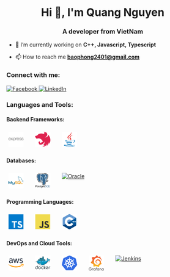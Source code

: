 <h1 align="center">Hi 👋, I'm Quang Nguyen</h1>
<h3 align="center">A developer from VietNam</h3>

- 🔭 I’m currently working on **C++, Javascript, Typescript**

- 📫 How to reach me **baophong2401@gmail.com**

<h3 align="left">Connect with me:</h3>
<p align="left">
  <a href="https://www.facebook.com/xuanquang.0209/" target="_blank">
    <img align="center" src="https://cdn.jsdelivr.net/npm/simple-icons@3.13.0/icons/facebook.svg" alt="Facebook" height="30" width="40" />
  </a>
  <a href="https://www.linkedin.com/in/quang-nguyen-b08b3723a" target="_blank">
    <img align="center" src="https://cdn.jsdelivr.net/npm/simple-icons@3.13.0/icons/linkedin.svg" alt="LinkedIn" height="30" width="40" />
  </a>
</p>

<h3 align="left">Languages and Tools:</h3>

<!-- Backend Frameworks -->
<h4>Backend Frameworks:</h4>
<p align="left" style="display: flex; gap: 20px;">
  <a href="https://expressjs.com/" target="_blank" rel="noreferrer" style="padding: 5px;">
    <img src="https://raw.githubusercontent.com/devicons/devicon/master/icons/express/express-original-wordmark.svg" alt="Express.js" width="40" height="40" />
  </a>
  <a href="https://nestjs.com/" target="_blank" rel="noreferrer" style="padding: 5px;">
    <img src="https://raw.githubusercontent.com/devicons/devicon/master/icons/nestjs/nestjs-original.svg" alt="NestJS" width="40" height="40" />
  </a>
  <a href="https://www.java.com/" target="_blank" rel="noreferrer" style="padding: 5px;">
    <img src="https://raw.githubusercontent.com/devicons/devicon/master/icons/java/java-original.svg" alt="Java" width="40" height="40" />
  </a>
</p>

<!-- Databases -->
<h4>Databases:</h4>
<p align="left" style="display: flex; gap: 20px;">
  <a href="https://www.mysql.com/" target="_blank" rel="noreferrer" style="padding: 5px;">
    <img src="https://raw.githubusercontent.com/devicons/devicon/master/icons/mysql/mysql-original-wordmark.svg" alt="MySQL" width="40" height="40" />
  </a>
  <a href="https://www.postgresql.org/" target="_blank" rel="noreferrer" style="padding: 5px;">
    <img src="https://raw.githubusercontent.com/devicons/devicon/master/icons/postgresql/postgresql-original-wordmark.svg" alt="PostgreSQL" width="40" height="40" />
  </a>
  <a href="https://www.oracle.com/database/" target="_blank" rel="noreferrer" style="padding: 5px;">
    <img src="https://cdn.jsdelivr.net/npm/simple-icons@3.13.0/icons/oracle.svg" alt="Oracle" width="40" height="40" />
  </a>
</p>

<!-- Programming Languages -->
<h4>Programming Languages:</h4>
<p align="left" style="display: flex; gap: 20px;">
  <a href="https://www.typescriptlang.org/" target="_blank" rel="noreferrer" style="padding: 5px;">
    <img src="https://raw.githubusercontent.com/devicons/devicon/master/icons/typescript/typescript-original.svg" alt="TypeScript" width="40" height="40" />
  </a>
  <a href="https://developer.mozilla.org/en-US/docs/Web/JavaScript" target="_blank" rel="noreferrer" style="padding: 5px;">
    <img src="https://raw.githubusercontent.com/devicons/devicon/master/icons/javascript/javascript-original.svg" alt="JavaScript" width="40" height="40" />
  </a>
  <a href="https://www.w3schools.com/cpp/" target="_blank" rel="noreferrer" style="padding: 5px;">
    <img src="https://raw.githubusercontent.com/devicons/devicon/master/icons/cplusplus/cplusplus-original.svg" alt="C++" width="40" height="40" />
  </a>
</p>

<!-- DevOps and Cloud Tools -->
<h4>DevOps and Cloud Tools:</h4>
<p align="left" style="display: flex; gap: 20px;">
  <a href="https://aws.amazon.com/" target="_blank" rel="noreferrer" style="padding: 5px;">
    <img src="https://raw.githubusercontent.com/devicons/devicon/master/icons/amazonwebservices/amazonwebservices-original-wordmark.svg" alt="AWS" width="40" height="40" />
  </a>
  <a href="https://www.docker.com/" target="_blank" rel="noreferrer" style="padding: 5px;">
    <img src="https://raw.githubusercontent.com/devicons/devicon/master/icons/docker/docker-original-wordmark.svg" alt="Docker" width="40" height="40" />
  </a>
  <a href="https://kubernetes.io/" target="_blank" rel="noreferrer" style="padding: 5px;">
    <img src="https://raw.githubusercontent.com/devicons/devicon/master/icons/kubernetes/kubernetes-plain.svg" alt="Kubernetes" width="40" height="40" />
  </a>
  <a href="https://grafana.com/" target="_blank" rel="noreferrer" style="padding: 5px;">
    <img src="https://raw.githubusercontent.com/devicons/devicon/master/icons/grafana/grafana-original-wordmark.svg" alt="Grafana" width="40" height="40" />
  </a>
  <a href="https://www.jenkins.io/" target="_blank" rel="noreferrer" style="padding: 5px;">
    <img src="https://cdn.jsdelivr.net/npm/simple-icons@3.13.0/icons/jenkins.svg" alt="Jenkins" width="40" height="40" />
  </a>
</p>




